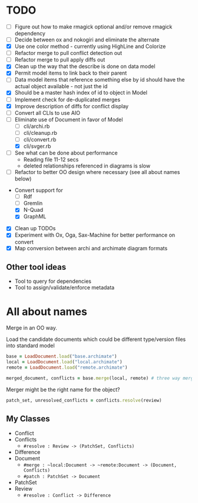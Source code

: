 # TODO

* [ ] Figure out how to make rmagick optional and/or remove rmagick dependency
* [ ] Decide between ox and nokogiri and eliminate the alternate
* [X] Use one color method - currently using HighLine and Colorize
* [ ] Refactor merge to pull conflict detection out
* [ ] Refactor merge to pull apply diffs out
* [X] Clean up the way that the describe is done on data model
* [X] Permit model items to link back to their parent
* [ ] Data model items that reference something else by id should have the actual object available - not just the id
* [X] Should be a master hash index of id to object in Model
* [ ] Implement check for de-duplicated merges
* [X] Improve description of diffs for conflict display
* [ ] Convert all CLIs to use AIO
* [ ] Eliminate use of Document in favor of Model
  - [ ] cli/archi.rb
  - [ ] cli/cleanup.rb
  - [ ] cli/convert.rb
  - [X] cli/svger.rb
* [ ] See what can be done about performance
  - Reading file 11-12 secs
  - deleted relationships referenced in diagrams is slow
* [ ] Refactor to better OO design where necessary (see all about names below)
* Convert support for
  - [ ] Rdf
  - [ ] Gremlin
  - [X] N-Quad
  - [X] GraphML
* [X] Clean up TODOs
* [x] Experiment with Ox, Oga, Sax-Machine for better performance on convert
* [x] Map conversion between archi and archimate diagram formats

## Other tool ideas

* Tool to query for dependencies
* Tool to assign/validate/enforce metadata

# All about names

Merge in an OO way.

Load the candidate documents which could be different type/version files into standard model

```ruby
base = LoadDocument.load("base.archimate")
local = LoadDocument.load("local.archimate")
remote = LoadDocument.load("remote.archimate")

merged_document, conflicts = base.merge(local, remote) # three way merge?
```

Merger might be the right name for the object?

```ruby
patch_set, unresolved_conflicts = conflicts.resolve(review)
```

## My Classes

* Conflict
* Conflicts
  - `#resolve : Review -> (PatchSet, Conflicts)`
* Difference
* Document
  - `#merge : ~local:Document -> ~remote:Document -> (Document, Conflicts)`
  - `#patch : PatchSet -> Document`
* PatchSet
* Review
  - `#resolve : Conflict -> Difference`

